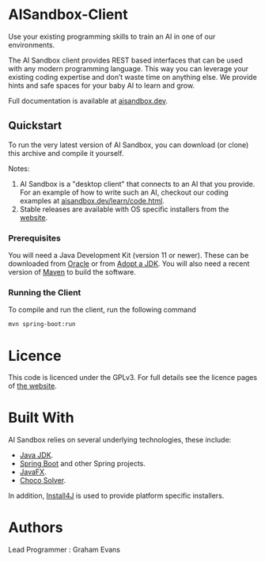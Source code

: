 # AISandbox-Client

Use your existing programming skills to train an AI in one of our environments.

The AI Sandbox client provides REST based interfaces that can be used with any modern programming language. This way you can leverage your existing coding expertise and don’t waste time on anything else. We provide hints and safe spaces for your baby AI to learn and grow.

Full documentation is available at [aisandbox.dev](https://www.aisandbox.dev).

## Quickstart

To run the very latest version of AI Sandbox, you can download (or clone) this archive and compile it yourself.

Notes:

1. AI Sandbox is a "desktop client" that connects to an AI that you provide. For an example of how to write such an AI, checkout our coding examples at [aisandbox.dev/learn/code.html](https://www.aisandbox.dev/learn/code.html).
2. Stable releases are available with OS specific installers from the [website](https://www.aisandbox.dev/).

### Prerequisites

You will need a Java Development Kit (version 11 or newer). These can be downloaded from [Oracle](https://www.oracle.com/technetwork/java/javase/downloads/index.html) or from [Adopt a JDK](https://adoptopenjdk.net/).
You will also need a recent version of [Maven](http://maven.apache.org/) to build the software.

### Running the Client

To compile and run the client, run the following command

```
mvn spring-boot:run
```

# Licence

This code is licenced under the GPLv3. For full details see the licence pages of [the website](https://aisandbox.dev/project/licence.html).

# Built With

AI Sandbox relies on several underlying technologies, these include:

* [Java JDK](https://openjdk.java.net/).
* [Spring Boot](https://spring.io/projects/spring-boot) and other Spring projects.
* [JavaFX](https://openjfx.io/).
* [Choco Solver](http://www.choco-solver.org/).

In addition, [Install4J](https://www.ej-technologies.com/products/install4j/overview.html) is used to provide platform specific installers.

# Authors 

Lead Programmer : Graham Evans
